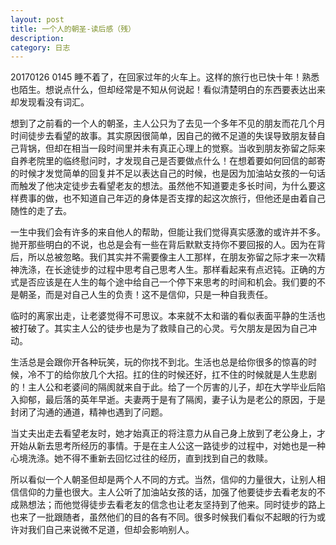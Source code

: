 ```yaml
---
layout: post
title: 一个人的朝圣-读后感（残）
description:  
category: 日志
---
```


20170126 0145 睡不着了，在回家过年的火车上。这样的旅行也已快十年！熟悉也陌生。想说点什么，但却经常是不知从何说起！看似清楚明白的东西要表达出来却发现看没有词汇。

想到了之前看的一个人的朝圣，主人公只为了去见一个多年不见的朋友而花几个月时间徒步去看望的故事。其实原因很简单，因自己的微不足道的失误导致朋友替自己背锅，但却在相当一段时间里并未有真正心理上的觉察。当收到朋友弥留之际来自养老院里的临终慰问时，才发现自己是否要做点什么！在想着要如何回信的邮寄的时候才发觉简单的回复并不足以表达自己的时候，也是因为加油站女孩的一句话而触发了他决定徒步去看望老友的想法。虽然他不知道要走多长时间，为什么要这样费事的做，也不知道自己年迈的身体是否支撑的起这次旅行，但他还是由着自己随性的走了去。

一生中我们会有许多的来自他人的帮助，但能让我们觉得真实感激的或许并不多。抛开那些明白的不说，也总是会有一些在背后默默支持你不要回报的人。因为在背后，所以总被忽略。我们其实并不需要像主人工那样，在朋友弥留之际才来一次精神洗涤，在长途徒步的过程中思考自己思考人生。那样看起来有点迟钝。正确的方式是否应该是在人生的每个途中给自己一个停下来思考的时间和机会。我们要的不是朝圣，而是对自己人生的负责！这不是信仰，只是一种自我责任。

临时的离家出走，让老婆觉得不可思议。本来就不太和谐的看似表面平静的生活也被打破了。其实主人公的徒步也是为了救赎自己的心灵。亏欠朋友是因为自己冲动。

生活总是会跟你开各种玩笑，玩的你找不到北。生活也总是给你很多的惊喜的时候，冷不丁的给你放几个大招。扛的住的时候还好，扛不住的时候就是人生悲剧的！主人公和老婆间的隔阂就来自于此。给了一个厉害的儿子，却在大学毕业后陷入抑郁，最后落的英年早逝。夫妻两于是有了隔阂，妻子认为是老公的原因，于是封闭了沟通的通道，精神也遇到了问题。

当丈夫出走去看望老友时，她才始真正的将注意力从自己身上放到了老公身上，才开始从新去思考所经历的事情。于是在主人公这一路徒步的过程中，对她也是一种心境洗涤。她不得不重新去回忆过往的经历，直到找到自己的救赎。

所以看似一个人朝圣但却是两个人不同的方式。当然，信仰的力量很大，让别人相信信仰的力量也很大。主人公听了加油站女孩的话，加强了他要徒步去看老友的不成熟想法；而他觉得徒步去看老友的信念也让老友坚持到了他来。同时徒步的路上也来了一批跟随者，虽然他们的目的各有不同。很多时候我们看似不起眼的行为或许对我们自己来说微不足道，但却会影响别人。